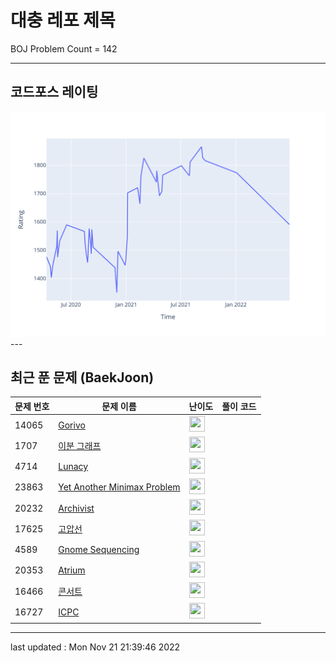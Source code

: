 # 대충 레포 제목

BOJ Problem Count = 142

---

## 코드포스 레이팅
[![Rating Graph](./cfStats.svg)](https://github.com/ingyu1008/Algorithm-Problem-Solving/blob/master/cfStats.html)---

## 최근 푼 문제 (BaekJoon)
| 문제 번호 | 문제 이름 | 난이도 | 풀이 코드 |
| --- | --- | --- | --- |
| 14065 | [Gorivo](https://www.acmicpc.net/problem/14065) | <img height="25px" width="25px=" src="https://static.solved.ac/tier_small/2.svg"/> |  |
| 1707 | [이분 그래프](https://www.acmicpc.net/problem/1707) | <img height="25px" width="25px=" src="https://static.solved.ac/tier_small/12.svg"/> |  |
| 4714 | [Lunacy](https://www.acmicpc.net/problem/4714) | <img height="25px" width="25px=" src="https://static.solved.ac/tier_small/2.svg"/> |  |
| 23863 | [Yet Another Minimax Problem](https://www.acmicpc.net/problem/23863) | <img height="25px" width="25px=" src="https://static.solved.ac/tier_small/24.svg"/> |  |
| 20232 | [Archivist](https://www.acmicpc.net/problem/20232) | <img height="25px" width="25px=" src="https://static.solved.ac/tier_small/2.svg"/> |  |
| 17625 | [고압선](https://www.acmicpc.net/problem/17625) | <img height="25px" width="25px=" src="https://static.solved.ac/tier_small/24.svg"/> |  |
| 4589 | [Gnome Sequencing](https://www.acmicpc.net/problem/4589) | <img height="25px" width="25px=" src="https://static.solved.ac/tier_small/2.svg"/> |  |
| 20353 | [Atrium](https://www.acmicpc.net/problem/20353) | <img height="25px" width="25px=" src="https://static.solved.ac/tier_small/2.svg"/> |  |
| 16466 | [콘서트](https://www.acmicpc.net/problem/16466) | <img height="25px" width="25px=" src="https://static.solved.ac/tier_small/5.svg"/> |  |
| 16727 | [ICPC](https://www.acmicpc.net/problem/16727) | <img height="25px" width="25px=" src="https://static.solved.ac/tier_small/2.svg"/> |  |


---

last updated : Mon Nov 21 21:39:46 2022

